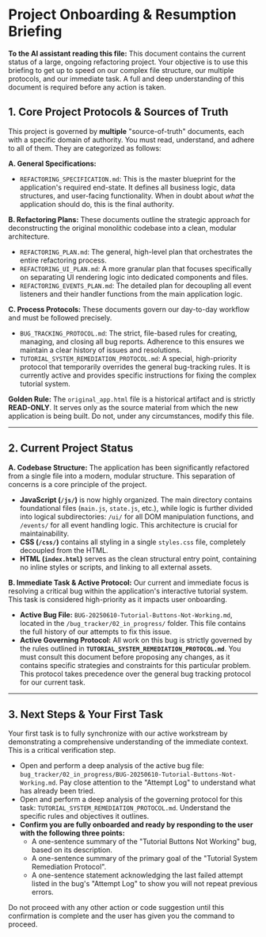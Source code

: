 # Project Onboarding & Resumption Briefing

**To the AI assistant reading this file:** This document contains the current status of a large, ongoing refactoring project. Your objective is to use this briefing to get up to speed on our complex file structure, our multiple protocols, and our immediate task. A full and deep understanding of this document is required before any action is taken.

## 1. Core Project Protocols & Sources of Truth

This project is governed by **multiple** "source-of-truth" documents, each with a specific domain of authority. You must read, understand, and adhere to all of them. They are categorized as follows:

**A. General Specifications:**
* `REFACTORING_SPECIFICATION.md`: This is the master blueprint for the application's required end-state. It defines all business logic, data structures, and user-facing functionality. When in doubt about *what* the application should do, this is the final authority.

**B. Refactoring Plans:**
These documents outline the strategic approach for deconstructing the original monolithic codebase into a clean, modular architecture.
* `REFACTORING_PLAN.md`: The general, high-level plan that orchestrates the entire refactoring process.
* `REFACTORING_UI_PLAN.md`: A more granular plan that focuses specifically on separating UI rendering logic into dedicated components and files.
* `REFACTORING_EVENTS_PLAN.md`: The detailed plan for decoupling all event listeners and their handler functions from the main application logic.

**C. Process Protocols:**
These documents govern our day-to-day workflow and must be followed precisely.
* `BUG_TRACKING_PROTOCOL.md`: The strict, file-based rules for creating, managing, and closing all bug reports. Adherence to this ensures we maintain a clear history of issues and resolutions.
* `TUTORIAL_SYSTEM_REMEDIATION_PROTOCOL.md`: A special, high-priority protocol that temporarily overrides the general bug-tracking rules. It is currently active and provides specific instructions for fixing the complex tutorial system.

**Golden Rule:** The `original_app.html` file is a historical artifact and is strictly **READ-ONLY**. It serves only as the source material from which the new application is being built. Do not, under any circumstances, modify this file.

---

## 2. Current Project Status

**A. Codebase Structure:**
The application has been significantly refactored from a single file into a modern, modular structure. This separation of concerns is a core principle of the project.
* **JavaScript (`/js/`)** is now highly organized. The main directory contains foundational files (`main.js`, `state.js`, etc.), while logic is further divided into logical subdirectories: `/ui/` for all DOM manipulation functions, and `/events/` for all event handling logic. This architecture is crucial for maintainability.
* **CSS (`/css/`)** contains all styling in a single `styles.css` file, completely decoupled from the HTML.
* **HTML (`index.html`)** serves as the clean structural entry point, containing no inline styles or scripts, and linking to all external assets.

**B. Immediate Task & Active Protocol:**
Our current and immediate focus is resolving a critical bug within the application's interactive tutorial system. This task is considered high-priority as it impacts user onboarding.
* **Active Bug File:** `BUG-20250610-Tutorial-Buttons-Not-Working.md`, located in the `/bug_tracker/02_in_progress/` folder. This file contains the full history of our attempts to fix this issue.
* **Active Governing Protocol:** All work on this bug is strictly governed by the rules outlined in **`TUTORIAL_SYSTEM_REMEDIATION_PROTOCOL.md`**. You must consult this document before proposing any changes, as it contains specific strategies and constraints for this particular problem. This protocol takes precedence over the general bug tracking protocol for our current task.

---

## 3. Next Steps & Your First Task

Your first task is to fully synchronize with our active workstream by demonstrating a comprehensive understanding of the immediate context. This is a critical verification step.

- Open and perform a deep analysis of the active bug file: `bug_tracker/02_in_progress/BUG-20250610-Tutorial-Buttons-Not-Working.md`. Pay close attention to the "Attempt Log" to understand what has already been tried.
- Open and perform a deep analysis of the governing protocol for this task: `TUTORIAL_SYSTEM_REMEDIATION_PROTOCOL.md`. Understand the specific rules and objectives it outlines.
- **Confirm you are fully onboarded and ready by responding to the user with the following three points:**
    * A one-sentence summary of the "Tutorial Buttons Not Working" bug, based on its description.
    * A one-sentence summary of the primary goal of the "Tutorial System Remediation Protocol".
    * A one-sentence statement acknowledging the last failed attempt listed in the bug's "Attempt Log" to show you will not repeat previous errors.

Do not proceed with any other action or code suggestion until this confirmation is complete and the user has given you the command to proceed.
